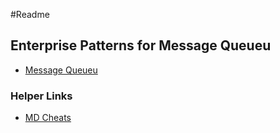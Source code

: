 #Readme

## Enterprise Patterns for Message Queueu
- [Message Queueu](https://www.enterpriseintegrationpatterns.com/patterns/messaging/)

### Helper Links
- [MD Cheats](https://github.com/adam-p/markdown-here/wiki/Markdown-Cheatsheet)
